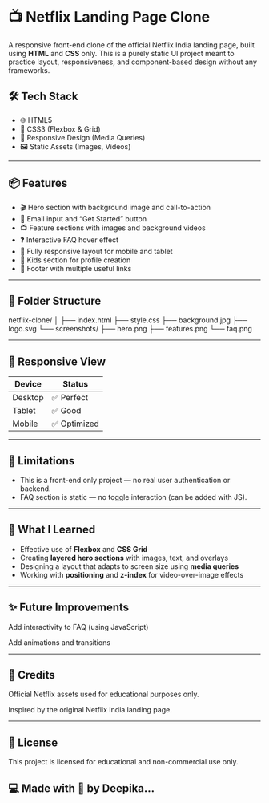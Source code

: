 # 📺 Netflix Landing Page Clone

A responsive front-end clone of the official Netflix India landing page, built using **HTML** and **CSS** only. This is a purely static UI project meant to practice layout, responsiveness, and component-based design without any frameworks.


## 🛠️ Tech Stack

- 🌐 HTML5
- 🎨 CSS3 (Flexbox & Grid)
- 📱 Responsive Design (Media Queries)
- 🖼️ Static Assets (Images, Videos)

---

## 📦 Features

- 🎬 Hero section with background image and call-to-action
- 📧 Email input and “Get Started” button
- 📺 Feature sections with images and background videos
- ❓ Interactive FAQ hover effect
- 📱 Fully responsive layout for mobile and tablet
- 👶 Kids section for profile creation
- 🦶 Footer with multiple useful links

---


## 🧩 Folder Structure

netflix-clone/
│
├── index.html
├── style.css
├── background.jpg
├── logo.svg
└── screenshots/
├── hero.png
├── features.png
└── faq.png


---

## 📱 Responsive View

| Device       | Status     |
|--------------|------------|
| Desktop      | ✅ Perfect |
| Tablet       | ✅ Good    |
| Mobile       | ✅ Optimized |

---

## 🚧 Limitations

- This is a front-end only project — no real user authentication or backend.
- FAQ section is static — no toggle interaction (can be added with JS).

---

## 🧠 What I Learned

- Effective use of **Flexbox** and **CSS Grid**
- Creating **layered hero sections** with images, text, and overlays
- Designing a layout that adapts to screen size using **media queries**
- Working with **positioning** and **z-index** for video-over-image effects

---

## ✨ Future Improvements
Add interactivity to FAQ (using JavaScript)

Add animations and transitions

---

## 📇 Credits
Official Netflix assets used for educational purposes only.

Inspired by the original Netflix India landing page.

---

## 📜 License
This project is licensed for educational and non-commercial use only.


## 💻 Made with 💖 by Deepika...

